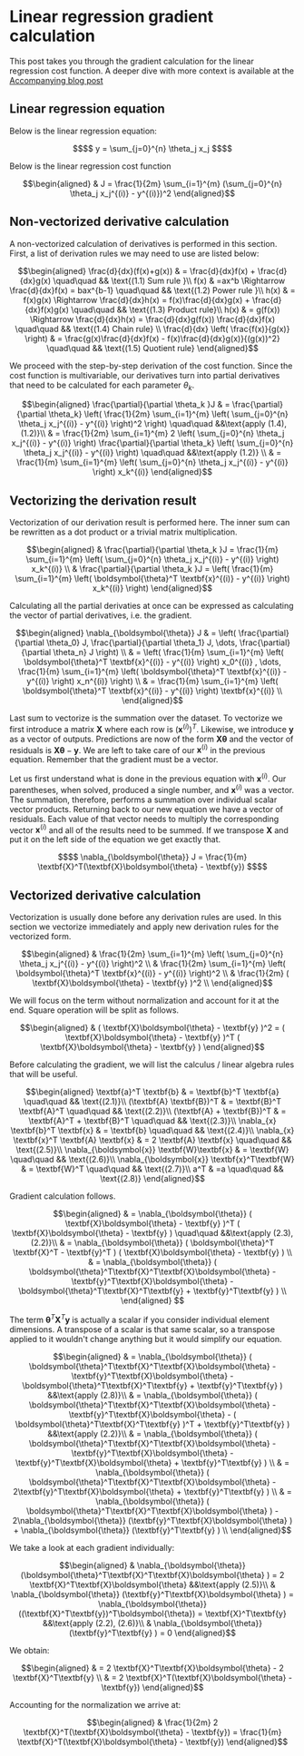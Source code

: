 # Linear regression gradient calculation

This post takes you through the gradient calculation for the linear regression cost function. A deeper dive with more context is available at the [Accompanying blog post](https://blog.brandokoch.com/posts/2023_linear_regression/linear_regression.html)

## Linear regression equation 
Below is the linear regression equation:
```math
$$ y = \sum_{j=0}^{n} \theta_j x_j $$
```

Below is the linear regression cost function
```math
\begin{aligned}
& J = \frac{1}{2m} \sum_{i=1}^{m} (\sum_{j=0}^{n} \theta_j x_j^{(i)} - y^{(i)})^2 
\end{aligned}
```

## Non-vectorized derivative calculation  
A non-vectorized calculation of derivatives is performed in this section. First, a list of derivation rules we may need to use are listed below:

```math
\begin{aligned}
\frac{d}{dx}(f(x)+g(x)) & = \frac{d}{dx}f(x) + \frac{d}{dx}g(x)  \quad\quad && \text{(1.1) Sum rule }\\
f(x) & =ax^b \Rightarrow \frac{d}{dx}f(x) = bax^{b-1}   \quad\quad && \text{(1.2) Power rule }\\
h(x) & = f(x)g(x) \Rightarrow \frac{d}{dx}h(x) = f(x)\frac{d}{dx}g(x) + \frac{d}{dx}f(x)g(x) \quad\quad && \text{(1.3) Product rule}\\
h(x) & = g(f(x)) \Rightarrow \frac{d}{dx}h(x) = \frac{d}{dx}g(f(x)) \frac{d}{dx}f(x)  \quad\quad && \text{(1.4) Chain rule} \\
\frac{d}{dx} \left( \frac{f(x)}{g(x)} \right) & = \frac{g(x)\frac{d}{dx}f(x) - f(x)\frac{d}{dx}g(x)}{(g(x))^2} \quad\quad && \text{(1.5) Quotient rule}
\end{aligned}
```
We proceed with the step-by-step derivation of the cost function. Since the cost function is multivariable, our derivatives turn into partial derivatives that need to be calculated for each parameter $\theta_{k}$.

```math
\begin{aligned} 
\frac{\partial}{\partial \theta_k }J 
& = \frac{\partial}{\partial \theta_k} \left( \frac{1}{2m} \sum_{i=1}^{m} \left( \sum_{j=0}^{n} \theta_j x_j^{(i)} - y^{(i)} \right)^2 \right)  \quad\quad &&\text{apply (1.4), (1.2)}\\
& =   \frac{1}{2m} \sum_{i=1}^{m} 2  \left( \sum_{j=0}^{n} \theta_j x_j^{(i)} - y^{(i)} \right)  \frac{\partial}{\partial \theta_k} \left( \sum_{j=0}^{n} \theta_j x_j^{(i)} - y^{(i)} \right)  \quad\quad &&\text{apply (1.2)} \\
& =   \frac{1}{m} \sum_{i=1}^{m}  \left( \sum_{j=0}^{n} \theta_j x_j^{(i)} - y^{(i)} \right)  x_k^{(i)} 
\end{aligned}
```

## Vectorizing the derivation result
Vectorization of our derivation result is performed here. The inner sum can be rewritten as a dot product or a trivial matrix multiplication.

```math
\begin{aligned} 
& \frac{\partial}{\partial \theta_k }J = \frac{1}{m} \sum_{i=1}^{m}  \left( \sum_{j=0}^{n} \theta_j x_j^{(i)} - y^{(i)} \right)  x_k^{(i)} \\
& \frac{\partial}{\partial \theta_k }J =  \left( \frac{1}{m} \sum_{i=1}^{m}  \left( \boldsymbol{\theta}^T \textbf{x}^{(i)} - y^{(i)} \right)  x_k^{(i)}  \right) 
\end{aligned}
```

Calculating all the partial derivaties at once can be expressed as calculating the vector of partial derivatives, i.e. the gradient. 

```math
\begin{aligned}
\nabla_{\boldsymbol{\theta}} J & = \left( \frac{\partial}{\partial \theta_0} J, \frac{\partial}{\partial \theta_1} J, \dots, \frac{\partial}{\partial \theta_n} J \right) \\
& = \left( \frac{1}{m} \sum_{i=1}^{m}  \left( \boldsymbol{\theta}^T \textbf{x}^{(i)} - y^{(i)} \right)  x_0^{(i)} , \dots, \frac{1}{m} \sum_{i=1}^{m}  \left( \boldsymbol{\theta}^T \textbf{x}^{(i)} - y^{(i)} \right)  x_n^{(i)} \right) \\
& = \frac{1}{m} \sum_{i=1}^{m}  \left( \boldsymbol{\theta}^T \textbf{x}^{(i)} - y^{(i)} \right)  \textbf{x}^{(i)} \\
\end{aligned}
```

Last sum to vectorize is the summation over the dataset. To vectorize we first introduce a matrix $\textbf{X}$ where each row is $(\textbf{x}^{(i)})^T$. Likewise, we introduce $\textbf{y}$ as a vector of outputs. Predictions are now of the form $\textbf{X}\boldsymbol{\theta}$ and the vector of residuals is $\textbf{X}\boldsymbol{\theta} - \textbf{y}$. We are left to take care of our $\textbf{x}^{(i)}$ in the previous equation. Remember that the gradient must be a vector.

Let us first understand what is done in the previous equation with $\textbf{x}^{(i)}$. Our parentheses, when solved, produced a single number, and $\textbf{x}^{(i)}$ was a vector. The summation, therefore, performs a summation over individual scalar vector products. Returning back to our new equation we have a vector of residuals. Each value of that vector needs to multiply the corresponding vector $\textbf{x}^{(i)}$ and all of the results need to be summed. If we transpose $\textbf{X}$ and put it on the left side of the equation we get exactly that. 
```math
$$ \nabla_{\boldsymbol{\theta}} J  = \frac{1}{m} \textbf{X}^T(\textbf{X}\boldsymbol{\theta} - \textbf{y}) $$
```

## Vectorized derivative calculation

Vectorization is usually done before any derivation rules are used. In this section we vectorize immediately and apply new derivation rules for the vectorized form. 

```math
\begin{aligned}
& \frac{1}{2m} \sum_{i=1}^{m} \left( \sum_{j=0}^{n} \theta_j x_j^{(i)} - y^{(i)} \right)^2  \\
& \frac{1}{2m} \sum_{i=1}^{m} \left( \boldsymbol{\theta}^T \textbf{x}^{(i)} - y^{(i)} \right)^2 \\
& \frac{1}{2m}  ( \textbf{X}\boldsymbol{\theta} - \textbf{y} )^2 \\
\end{aligned}
```

We will focus on the term without normalization and account for it at the end. Square operation will be split as follows.

```math
\begin{aligned}
& ( \textbf{X}\boldsymbol{\theta} - \textbf{y} )^2 = ( \textbf{X}\boldsymbol{\theta} - \textbf{y} )^T ( \textbf{X}\boldsymbol{\theta} - \textbf{y} ) 
\end{aligned}
```

Before calculating the gradient, we will list the calculus / linear algebra rules that will be useful.

```math
\begin{aligned}
\textbf{a}^T \textbf{b} & = \textbf{b}^T \textbf{a} \quad\quad && \text{(2.1)}\\
(\textbf{A} \textbf{B})^T & = \textbf{B}^T \textbf{A}^T \quad\quad && \text{(2.2)}\\
(\textbf{A} + \textbf{B})^T & = \textbf{A}^T + \textbf{B}^T \quad\quad && \text{(2.3)}\\
\nabla_{x} \textbf{b}^T \textbf{x} & = \textbf{b} \quad\quad && \text{(2.4)}\\
\nabla_{x} \textbf{x}^T \textbf{A} \textbf{x} & = 2 \textbf{A} \textbf{x} \quad\quad && \text{(2.5)}\\
\nabla_{\boldsymbol{x}} \textbf{W}\textbf{x} & = \textbf{W} \quad\quad && \text{(2.6)}\\
\nabla_{\boldsymbol{x}} \textbf{x}^T\textbf{W} & = \textbf{W}^T \quad\quad && \text{(2.7)}\\
a^T & =a   \quad\quad && \text{(2.8)}
\end{aligned}
```

Gradient calculation follows.

```math
\begin{aligned}
& = \nabla_{\boldsymbol{\theta}} ( \textbf{X}\boldsymbol{\theta} - \textbf{y} )^T ( \textbf{X}\boldsymbol{\theta} - \textbf{y} ) \quad\quad &&\text{apply (2.3), (2.2)}\\
& = \nabla_{\boldsymbol{\theta}} ( \boldsymbol{\theta}^T \textbf{X}^T - \textbf{y}^T ) ( \textbf{X}\boldsymbol{\theta} - \textbf{y} ) \\
& = \nabla_{\boldsymbol{\theta}} ( \boldsymbol{\theta}^T\textbf{X}^T\textbf{X}\boldsymbol{\theta} - \textbf{y}^T\textbf{X}\boldsymbol{\theta} - \boldsymbol{\theta}^T\textbf{X}^T\textbf{y} + \textbf{y}^T\textbf{y} ) \\
\end{aligned}

```

The term $\boldsymbol{\theta}^T\textbf{X}^T\textbf{y}$ is actually a scalar if you consider individual element dimensions. A transpose of a scalar is that same scalar, so a transpose applied to it wouldn't change anything but it would simplify our equation.

```math
\begin{aligned}
& = \nabla_{\boldsymbol{\theta}} ( \boldsymbol{\theta}^T\textbf{X}^T\textbf{X}\boldsymbol{\theta} - \textbf{y}^T\textbf{X}\boldsymbol{\theta} - \boldsymbol{\theta}^T\textbf{X}^T\textbf{y} + \textbf{y}^T\textbf{y} ) &&\text{apply (2.8)}\\
& = \nabla_{\boldsymbol{\theta}} ( \boldsymbol{\theta}^T\textbf{X}^T\textbf{X}\boldsymbol{\theta} - \textbf{y}^T\textbf{X}\boldsymbol{\theta} - ( \boldsymbol{\theta}^T\textbf{X}^T\textbf{y} )^T + \textbf{y}^T\textbf{y} ) &&\text{apply (2.2)}\\
& = \nabla_{\boldsymbol{\theta}} ( \boldsymbol{\theta}^T\textbf{X}^T\textbf{X}\boldsymbol{\theta} - \textbf{y}^T\textbf{X}\boldsymbol{\theta} - \textbf{y}^T\textbf{X}\boldsymbol{\theta}  + \textbf{y}^T\textbf{y} ) \\
& = \nabla_{\boldsymbol{\theta}} ( \boldsymbol{\theta}^T\textbf{X}^T\textbf{X}\boldsymbol{\theta} - 2\textbf{y}^T\textbf{X}\boldsymbol{\theta}  + \textbf{y}^T\textbf{y} ) \\
& = \nabla_{\boldsymbol{\theta}} ( \boldsymbol{\theta}^T\textbf{X}^T\textbf{X}\boldsymbol{\theta} ) - 2\nabla_{\boldsymbol{\theta}} (\textbf{y}^T\textbf{X}\boldsymbol{\theta} ) + \nabla_{\boldsymbol{\theta}} (\textbf{y}^T\textbf{y} ) \\
\end{aligned}
```

We take a look at each gradient individually:

```math
\begin{aligned}
& \nabla_{\boldsymbol{\theta}} (\boldsymbol{\theta}^T\textbf{X}^T\textbf{X}\boldsymbol{\theta} ) = 2 \textbf{X}^T\textbf{X}\boldsymbol{\theta} &&\text{apply (2.5)}\\
& \nabla_{\boldsymbol{\theta}} (\textbf{y}^T\textbf{X}\boldsymbol{\theta} ) = \nabla_{\boldsymbol{\theta}} ((\textbf{X}^T\textbf{y})^T\boldsymbol{\theta}) = \textbf{X}^T\textbf{y} &&\text{apply (2.2), (2.6)}\\
& \nabla_{\boldsymbol{\theta}} (\textbf{y}^T\textbf{y} ) = 0 
\end{aligned}
```

We obtain:  
```math
\begin{aligned}
& = 2 \textbf{X}^T\textbf{X}\boldsymbol{\theta} -  2 \textbf{X}^T\textbf{y} \\
& = 2 \textbf{X}^T(\textbf{X}\boldsymbol{\theta} - \textbf{y})
\end{aligned}
```

Accounting for the normalization we arrive at:
```math
\begin{aligned}
& \frac{1}{2m} 2 \textbf{X}^T(\textbf{X}\boldsymbol{\theta} - \textbf{y}) = \frac{1}{m} \textbf{X}^T(\textbf{X}\boldsymbol{\theta} - \textbf{y})
\end{aligned}
```
















